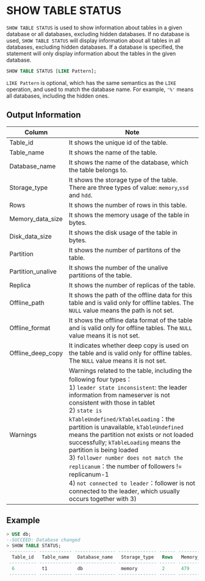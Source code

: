 # SHOW TABLE STATUS

`SHOW TABLE STATUS` is used to show information about tables in a given database or all databases, excluding hidden databases.
If no database is used, `SHOW TABLE STATUS` will display information about all tables in all databases, excluding hidden databases.
If a database is specified, the statement will only display information about the tables in the given database.

```sql
SHOW TABLE STATUS [LIKE Pattern];
```
`LIKE Pattern` is optional, which has the same semantics as the `LIKE` operation, and used to match the database name.
For example, `'%'` means all databases, including the hidden ones.


## Output Information

| Column            | Note                                                                                                                                   |
| ----------------- |----------------------------------------------------------------------------------------------------------------------------------------|
| Table_id          | It shows the unique id of the table.                                                                                                   |
| Table_name        | It shows the name of the table.                                                                                                        |
| Database_name     | It shows the name of the database, which the table belongs to.                                                                         |
| Storage_type      | It shows the storage type of the table. There are three types of value: `memory`,`ssd` and `hdd`.                                      |
| Rows              | It shows the number of rows in this table.                                                                                             |
| Memory_data_size  | It shows the memory usage of the table in bytes.                                                                                       |
| Disk_data_size    | It shows the disk usage of the table in bytes.                                                                                         |
| Partition         | It shows the number of partitons of the table.                                                                                         |
| Partition_unalive | It shows the number of the unalive partitions of the table.                                                                            |
| Replica           | It shows the number of replicas of the table.                                                                                              |
| Offline_path      | It shows the path of the offline data for this table and is valid only for offline tables. The `NULL` value means the path is not set. |
| Offline_format    | It shows the offline data format of the table and is valid only for offline tables. The `NULL` value means it is not set.              |
| Offline_deep_copy | It indicates whether deep copy is used on the table and is valid only for offline tables. The `NULL` value means it is not set.        |
| Warnings          | Warnings related to the table, including the following four types：<br/>1) `leader state inconsistent`: the leader information from nameserver is not consistent with those in tablet<br/>2) `state is kTableUndefined/kTableLoading`：the partition is unavailable, `kTableUndefined` means the partition not exists or not loaded successfully; `kTableLoading` means the partition is being loaded<br/>3) `follower number does not match the replicanum`：the number of followers != replicanum-1<br/>4) `not connected to leader`：follower is not connected to the leader, which usually occurs together with 3) |


## Example

```sql
> USE db;
--SUCCEED: Database changed
> SHOW TABLE STATUS;
 ---------- ------------ --------------- -------------- ------ ------------------ ---------------- ----------- ------------------- --------- -------------- ---------------- ------------------- ----------
  Table_id   Table_name   Database_name   Storage_type   Rows   Memory_data_size   Disk_data_size   Partition   Partition_unalive   Replica   Offline_path   Offline_format   Offline_deep_copy   Warnings
 ---------- ------------ --------------- -------------- ------ ------------------ ---------------- ----------- ------------------- --------- -------------- ---------------- ------------------- ----------
  6          t1           db              memory         2      479                0                8           0                   3         NULL           NULL             NULL               
 ---------- ------------ --------------- -------------- ------ ------------------ ---------------- ----------- ------------------- --------- -------------- ---------------- ------------------- ----------
```

